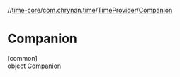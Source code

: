//[time-core](../../../../index.md)/[com.chrynan.time](../../index.md)/[TimeProvider](../index.md)/[Companion](index.md)

# Companion

[common]\
object [Companion](index.md)

